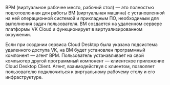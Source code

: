 ВРМ (виртуальное рабочее место, рабочий стол) — это полностью подготовленная для работы ВМ (виртуальная машина) с установленной на ней операционной системой и прикладным ПО, необходимым для выполнения задач пользователя. ВМ создается на удаленном сервере платформы VK Cloud и функционирует в виртуализированном окружении.

Если при создании сервиса Cloud Desktop была указана подсистема удаленного доступа VK, на ВМ будет установлен программный компонент — агент ВРМ. Пользователь устанавливает на свой компьютер другой программный компонент — клиентское приложение Cloud Desktop Client. Агент, взаимодействуя с клиентом, позволяет пользователю подключиться к виртуальному рабочему столу и его инфраструктуре.
